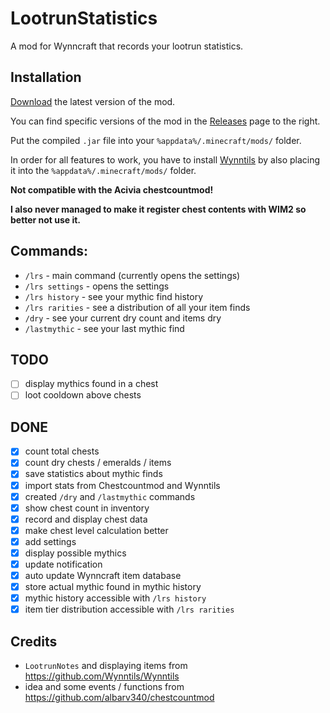 # LootrunStatistics

A mod for Wynncraft that records your lootrun statistics.

## Installation

[Download](https://github.com/McPlayHD/LootrunStatistics/releases/download/v1.1.1/lootrunstatistics-1.1.1.jar) the
latest version of the mod.

You can find specific versions of the mod in the [Releases](https://github.com/McPlayHD/LootrunStatistics/releases) page
to the right.

Put the compiled `.jar` file into your `%appdata%/.minecraft/mods/` folder.

In order for all features to work, you have to install [Wynntils](https://wynntils.com/) by also placing it into the `%appdata%/.minecraft/mods/` folder.

**Not compatible with the Acivia chestcountmod!**

**I also never managed to make it register chest contents with WIM2 so better not use it.**

## Commands:
* `/lrs` - main command (currently opens the settings)
* `/lrs settings` - opens the settings
* `/lrs history` - see your mythic find history
* `/lrs rarities` - see a distribution of all your item finds
* `/dry` - see your current dry count and items dry
* `/lastmythic` - see your last mythic find

## TODO

- [ ] display mythics found in a chest
- [ ] loot cooldown above chests

## DONE

- [x] count total chests
- [x] count dry chests / emeralds / items
- [x] save statistics about mythic finds
- [x] import stats from Chestcountmod and Wynntils
- [x] created `/dry` and `/lastmythic` commands
- [x] show chest count in inventory
- [x] record and display chest data
- [x] make chest level calculation better
- [x] add settings
- [x] display possible mythics
- [x] update notification
- [x] auto update Wynncraft item database
- [x] store actual mythic found in mythic history
- [x] mythic history accessible with `/lrs history`
- [x] item tier distribution accessible with `/lrs rarities`

## Credits
- `LootrunNotes` and displaying items from https://github.com/Wynntils/Wynntils
- idea and some events / functions from https://github.com/albarv340/chestcountmod

